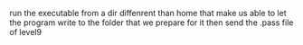 

run the executable from a dir diffenrent than home that make us able to let the program write to the folder that we prepare for it
then send the .pass file of level9